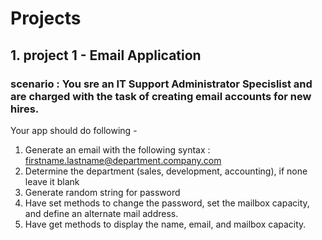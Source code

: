 # Projects
## 1. project 1 - Email Application
   ### scenario : You sre an IT Support Administrator Specislist and are charged with the task of creating email accounts for new hires.

   Your app should do following -
   1. Generate an email with the following syntax : firstname.lastname@department.company.com
   2. Determine the department (sales, development, accounting), if none leave it blank
   3. Generate random string for password
   4. Have set methods to change the password, set the mailbox capacity, and define an alternate mail address.
   5. Have get methods to display the name, email, and mailbox capacity.
   
